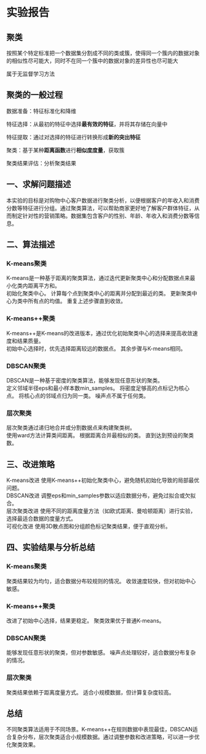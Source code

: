 # 实验报告

## 聚类

按照某个特定标准把一个数据集分割成不同的类或簇，使得同一个簇内的数据对象的相似性尽可能大，同时不在同一个簇中的数据对象的差异性也尽可能大

属于无监督学习方法

## 聚类的一般过程

数据准备：特征标准化和降维

特征选择：从最初的特征中选择**最有效的特征**，并将其存储在向量中

特征提取：通过对选择的特征进行转换形成**新的突出特征**

聚类：基于某种**距离函数**进行**相似度度量**，获取簇

聚类结果评估：分析聚类结果


## 一、求解问题描述

本实验的目标是对购物中心客户数据进行聚类分析，以便根据客户的年收入和消费分数等特征进行分组。通过聚类算法，可以帮助商家更好地了解客户群体特征，从而制定针对性的营销策略。数据集包含客户的性别、年龄、年收入和消费分数等信息。  

## 二、算法描述

### K-means聚类 

K-means是一种基于距离的聚类算法，通过迭代更新聚类中心和分配数据点来最小化类内距离平方和。  
初始化聚类中心。
计算每个点到聚类中心的距离并分配到最近的类。
更新聚类中心为类中所有点的均值。
重复上述步骤直到收敛。

### K-means++聚类 

K-means++是K-means的改进版本，通过优化初始聚类中心的选择来提高收敛速度和结果质量。  
初始中心选择时，优先选择距离较远的数据点。
其余步骤与K-means相同。

### DBSCAN聚类 

DBSCAN是一种基于密度的聚类算法，能够发现任意形状的聚类。  
定义邻域半径eps和最小样本数min_samples。
将密度足够高的点标记为核心点。
将核心点的邻域点归为同一类。
噪声点不属于任何类。

### 层次聚类 

层次聚类通过递归地合并或分割数据点来构建聚类树。  
使用ward方法计算类间距离。
根据距离合并最相似的类。
直到达到预设的聚类数。

## 三、改进策略

K-means改进 使用K-means++初始化聚类中心，避免随机初始化导致的局部最优问题。  
DBSCAN改进 调整eps和min_samples参数以适应数据分布，避免过拟合或欠拟合。  
层次聚类改进 使用不同的距离度量方法（如欧式距离、曼哈顿距离）进行实验，选择最适合数据的度量方式。  
可视化改进 使用3D散点图和分组颜色标记聚类结果，便于直观分析。  

## 四、实验结果与分析总结

### K-means聚类  

聚类结果较为均匀，适合数据分布较规则的情况。
收敛速度较快，但对初始中心敏感。

### K-means++聚类  

改进了初始中心选择，结果更稳定。
聚类效果优于普通K-means。

### DBSCAN聚类  

能够发现任意形状的聚类，但对参数敏感。
噪声点处理较好，适合数据分布复杂的情况。

### 层次聚类  

聚类结果依赖于距离度量方式。
适合小规模数据，但计算复杂度较高。



## 总结

不同聚类算法适用于不同场景。K-means++在规则数据中表现最佳，DBSCAN适合复杂分布，层次聚类适合小规模数据。通过调整参数和改进策略，可以进一步优化聚类效果。
